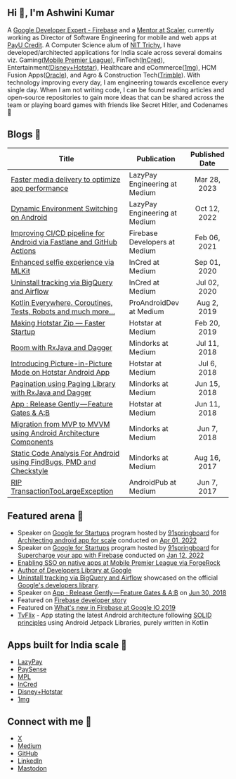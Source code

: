 ## Hi 👋, I'm Ashwini Kumar

A [Google Developer Expert - Firebase](https://developers.google.com/community/experts/directory/profile/profile-ashwini-kumar) and a [Mentor at Scaler](https://www.scaler.com/), currently working as Director of Software Engineering for mobile and web apps at [PayU Credit](https://www.lazypay.in/). A Computer Science alum of [NIT Trichy](https://www.nitt.edu/), I have developed/architected applications for India scale across several domains viz. Gaming([Mobile Premier League](https://www.mpl.live/)), FinTech([InCred](https://www.incred.com/)),  Entertainment([Disney+Hotstar](https://www.hotstar.com/)), Healthcare and eCommerce([1mg](https://www.1mg.com/)), HCM Fusion Apps([Oracle](www.oracle.com)), and Agro & Construction Tech([Trimble](https://www.trimble.com/)).  With technology improving every day, I am engineering towards excellence every single day. When I am not writing code, I can be found reading articles and open-source repositories to gain more ideas that can be shared across the team or playing board games with friends like Secret Hitler, and Codenames 🎯

## Blogs 📝

| Title                                                                                                                                                                               | Publication             | Published Date |
|-------------------------------------------------------------------------------------------------------------------------------------------------------------------------------------|-------------------------|:--------------:|
| [Faster media delivery to optimize app performance](https://techblog.lazypay.in/faster-media-delivery-to-optimize-app-performance-e09ce96c9757) | LazyPay Engineering at Medium | Mar 28, 2023   |
| [Dynamic Environment Switching on Android](https://techblog.lazypay.in/dynamic-environment-switching-on-android-2048567e59c7) | LazyPay Engineering at Medium | Oct 12, 2022   |
| [Improving CI/CD pipeline for Android via Fastlane and GitHub Actions](https://medium.com/firebase-developers/improving-ci-cd-pipeline-for-android-via-fastlane-and-github-actions-a635162d2c53) | Firebase Developers at Medium | Feb 06, 2021   |
| [Enhanced selfie experience via MLKit](https://medium.com/incred-technopedia/enhanced-selfie-experience-via-mlkit-ffc52017045b)                                                     | InCred at Medium        | Sep 01, 2020   |
| [Uninstall tracking via BigQuery and Airflow](https://medium.com/incred-tech-blog/uninstall-tracking-via-bigquery-and-airflow-40eb33d8bedc)                                         | InCred at Medium        | Jul 02, 2020   |
| [Kotlin Everywhere. Coroutines, Tests, Robots and much more…](https://proandroiddev.com/kotlin-everywhere-coroutines-tests-robots-and-much-more-b02030206cc9)                       | ProAndroidDev at Medium | Aug 2, 2019    |
| [Making Hotstar Zip — Faster Startup](https://blog.hotstar.com/making-hotstar-zip-app-load-times-9d7ac7435257)                                                                      | Hotstar at Medium       | Feb 20, 2019   |
| [Room with RxJava and Dagger](https://medium.com/mindorks/room-with-rxjava-and-dagger-2722f4420651)                                                                                 | Mindorks at Medium      | Jul 11, 2018   |
| [Introducing Picture-in-Picture Mode on Hotstar Android App](https://blog.hotstar.com/introducing-picture-in-picture-mode-on-hotstar-android-app-9f59ac5f822)                       | Hotstar at Medium       | Jul 6, 2018    |
| [Pagination using Paging Library with RxJava and Dagger](https://medium.com/mindorks/pagination-using-paging-library-with-rxjava-and-dagger-d9d05dbd8eac)                           | Mindorks at Medium      | Jun 15, 2018   |
| [App : Release Gently — Feature Gates & A:B](https://blog.hotstar.com/app-release-gently-feature-gates-a-b-f43ba0e314d0)                                                            | Hotstar at Medium       | Jun 11, 2018   |
| [Migration from MVP to MVVM using Android Architecture Components](https://medium.com/mindorks/migration-from-mvp-to-mvvm-using-android-architecture-components-4bc058a1f73c)       | Mindorks at Medium      | Jun 7, 2018    |
| [Static Code Analysis For Android using FindBugs, PMD and Checkstyle](https://blog.mindorks.com/static-code-analysis-for-android-using-findbugs-pmd-and-checkstyle-3a2861834c6a)    | Mindorks at Medium      | Aug 16, 2017   |
| [RIP TransactionTooLargeException](https://android.jlelse.eu/rip-transactiontoolargeexception-7256cf14cd69)                                                                         | AndroidPub at Medium    | Jun 7, 2017    |

## Featured arena 💫

* Speaker on [Google for Startups](https://startup.google.com/) program hosted by [91springboard](https://www.91springboard.com/) for [Architecting android app for scale](https://speakerdeck.com/reactivedroid/architecting-android-app-for-scale) conducted on [Apr 01, 2022](https://www.meetup.com/91springboardDelhi/events/284796996/)
* Speaker on [Google for Startups](https://startup.google.com/) program hosted by [91springboard](https://www.91springboard.com/) for [Supercharge your app with Firebase](https://speakerdeck.com/reactivedroid/supercharge-your-app-with-firebase) conducted on [Jan 12, 2022](https://www.meetup.com/91springboardDelhi/events/283115481/)
* [Enabling SSO on native apps at Mobile Premier League via ForgeRock](https://www.forgerock.com/blog/mobile-premier-league-implements-forgerock-support-growth-85-million-customers-worldwide-and-0)
* [Author of Developers Library at Google](https://devlibrary.withgoogle.com/authors/reactivedroid)
* [Uninstall tracking via BigQuery and Airflow](https://medium.com/incred-tech-blog/uninstall-tracking-via-bigquery-and-airflow-40eb33d8bedc) showcased on the official [Google's developers library](https://devlibrary.withgoogle.com/products/firebase).  
* Speaker on [App : Release Gently — Feature Gates & A:B](https://speakerdeck.com/reactivedroid/b) on [Jun 30, 2018](https://www.meetup.com/blrdroid/events/251716069/)
* Featured on [Firebase developer story](https://www.youtube.com/watch?v=LZUlPUsmd_w)
* Featured on [What's new in Firebase at Google IO 2019](https://www.youtube.com/watch?v=x8qTEMkZCPs)
* [TvFlix](https://github.com/reactivedroid/TvFlix) - App stating the latest Android architecture following [SOLID principles](https://en.wikipedia.org/wiki/SOLID) using Android Jetpack Libraries, purely written in Kotlin

## Apps built for India scale 🚀

* [LazyPay](https://play.google.com/store/apps/details?id=com.citrus.citruspay)
* [PaySense](https://play.google.com/store/apps/details?id=com.gopaysense.android.boost)
* [MPL](https://www.mpl.live/)
* [InCred](https://play.google.com/store/apps/details?id=com.incred.customer)
* [Disney+Hotstar](https://play.google.com/store/apps/details?id=in.startv.hotstar)
* [1mg](https://play.google.com/store/apps/details?id=com.aranoah.healthkart.plus)

## Connect with me 🤝

* [X](https://twitter.com/reactivedroid)
* [Medium](https://medium.com/@reactivedroid)
* [GitHub](https://github.com/reactivedroid)
* [LinkedIn](https://www.linkedin.com/in/reactivedroid/)
* <a rel="me" href="https://hachyderm.io/@reactivedroid">Mastodon</a>
